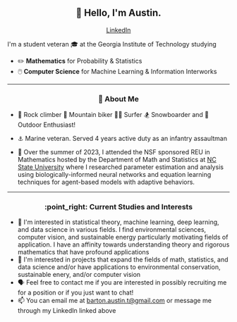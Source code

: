 <h2 align="center">👋 Hello, I'm Austin.</h2>
<p align="center">
  <a href="https://www.linkedin.com/in/austin-b-a525651a7">LinkedIn</a>
</p>

I'm a student veteran 🎓 at the Georgia Institute of Technology studying
- :pencil2: **Mathematics** for Probability & Statistics
- 🖱️ **Computer Science** for Machine Learning & Information Interworks

-------
<h3 align="center">🍎 About Me</h3>

- 🐐 Rock climber :mountain_bicyclist: Mountain biker 🏄‍♂️ Surfer :snowboarder: Snowboarder and :sunrise_over_mountains: Outdoor Enthusiast!
- ⚓ Marine veteran. Served 4 years active duty as an infantry assaultman

- :microscope: Over the summer of 2023, I attended the NSF sponsored REU in Mathematics hosted by the Department of Math and Statistics at [NC State University](https://drums.wordpress.ncsu.edu/parameter-estimation-and-analysis-for-agent-based-models-in-biology-kevin-flores/) where I researched parameter estimation and analysis using biologically-informed neural networks and equation learning techniques for agent-based models with adaptive behaviors.
-------
<h3 align="center">:point_right: Current Studies and Interests</h3>

- 🌱 I'm interested in statistical theory, machine learning, deep learning, and data science in various fields. I find environmental sciences, computer vision, and sustainable energy particularly motivating fields of application. I have an affinity towards understanding theory and rigorous mathematics that have profound applications
- 🌳 I'm interested in projects that expand the fields of math, statistics, and data science and/or have applications to environmental conservation, sustainable enery, and/or computer vision
- 🗣️ Feel free to contact me if you are interested in possibly recruiting me for a position or if you just want to chat!
- 📫 You can email me at barton.austin.t@gmail.com or message me through my LinkedIn linked above

<!---
AustinTeddyCodes/AustinTeddyCodes is a ✨ special ✨ repository because its `README.md` (this file) appears on your GitHub profile.
You can click the Preview link to take a look at your changes.
--->
